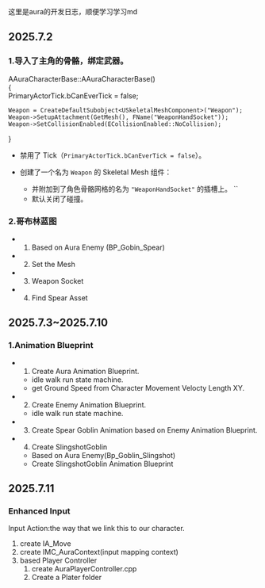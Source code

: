  这里是aura的开发日志，顺便学习学习md
## 2025.7.2
### 1.导入了主角的骨骼，绑定武器。
AAuraCharacterBase::AAuraCharacterBase()  
{  
    PrimaryActorTick.bCanEverTick = false;  
  
    Weapon = CreateDefaultSubobject<USkeletalMeshComponent>("Weapon");  
    Weapon->SetupAttachment(GetMesh(), FName("WeaponHandSocket"));  
    Weapon->SetCollisionEnabled(ECollisionEnabled::NoCollision);  
}
- 禁用了 Tick（`PrimaryActorTick.bCanEverTick = false`）。
    
- 创建了一个名为 `Weapon` 的 Skeletal Mesh 组件：
    
    - 并附加到了角色骨骼网格的名为 `"WeaponHandSocket"` 的插槽上。
        ``
    - 默认关闭了碰撞。
### 2.哥布林蓝图
- 1. Based on Aura Enemy (BP_Gobin_Spear)
- 2. Set the Mesh
- 3. Weapon Socket
- 4. Find Spear Asset
## 2025.7.3~2025.7.10
### 1.Animation Blueprint
- 1. Create Aura Animation Blueprint.
  - idle walk run state machine.
  - get Ground Speed from Character Movement Velocty Length XY.
- 2. Create Enemy Animation Blueprint.
  - idle walk run state machine.
- 3. Create Spear Goblin Animation based on Enemy Animation Blueprint.
- 4. Create SlingshotGoblin 
  - Based on Aura Enemy(Bp_Goblin_Slingshot)
  - Create SlingshotGoblin Animation Blueprint
## 2025.7.11
### Enhanced Input
Input Action:the way that we link this to our character.
1. create IA_Move
2. create IMC_AuraContext(input mapping context)
3. based Player Controller
   1. create AuraPlayerController.cpp
   2. Create a Plater folder
